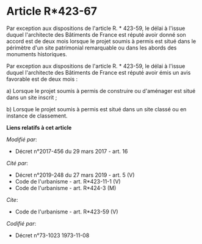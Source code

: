 # Article R*423-67

Par exception aux dispositions de l'article R. * 423-59, le délai à l'issue duquel l'architecte des Bâtiments de France est
réputé avoir donné son accord est de deux mois lorsque le projet soumis à permis est situé dans le périmètre d'un site
patrimonial remarquable ou dans les abords des monuments historiques. 

Par exception aux dispositions de l'article R. * 423-59, le délai à l'issue duquel l'architecte des Bâtiments de France est
réputé avoir émis un avis favorable est de deux mois : 

a) Lorsque le projet soumis à permis de construire ou d'aménager est situé dans un site inscrit ; 

b) Lorsque le projet soumis à permis est situé dans un site classé ou en instance de classement.

**Liens relatifs à cet article**

_Modifié par_:

  - Décret n°2017-456 du 29 mars 2017 - art. 16

_Cité par_:

  - Décret n°2019-248 du 27 mars 2019 - art. 5 (V)
  - Code de l'urbanisme - art. R*423-11-1 (V)
  - Code de l'urbanisme - art. R*424-3 (M)

_Cite_:

  - Code de l'urbanisme - art. R*423-59 (V)

_Codifié par_:

  - Décret n°73-1023 1973-11-08
